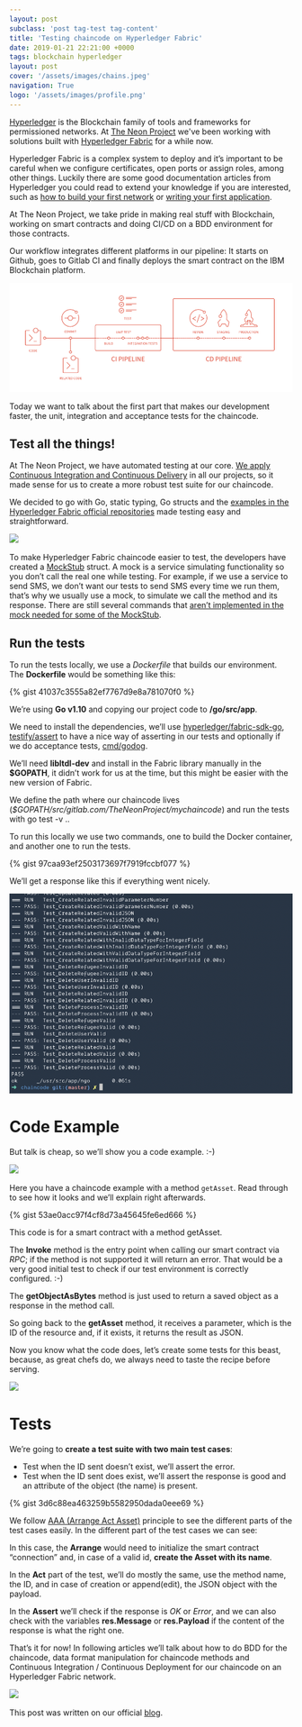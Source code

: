 ```yaml
---
layout: post
subclass: 'post tag-test tag-content'
title: 'Testing chaincode on Hyperledger Fabric'
date: 2019-01-21 22:21:00 +0000
tags: blockchain hyperledger
layout: post
cover: '/assets/images/chains.jpeg'
navigation: True
logo: '/assets/images/profile.png'
---
```


[Hyperledger](https://www.hyperledger.org/) is the Blockchain family of tools and frameworks for permissioned networks. At [The Neon Project]() we've been
working with solutions built with [Hyperledger Fabric](https://www.hyperledger.org/projects/fabric) for a while now.

Hyperledger Fabric is a complex system to deploy and it’s important to be careful when we configure certificates, open ports or assign roles, among other things. Luckily there are some good documentation articles from Hyperledger you could read to extend your knowledge if you are interested, such as [how to build your first network](https://hyperledger-fabric.readthedocs.io/en/latest/build_network.html) or [writing your first application](https://hyperledger-fabric.readthedocs.io/en/latest/write_first_app.html).

At The Neon Project, we take pride in making real stuff with Blockchain, working on smart contracts and doing CI/CD on a BDD environment for those contracts.

Our workflow integrates different platforms in our pipeline: It starts on Github, goes to Gitlab CI and finally deploys the smart contract on the IBM Blockchain platform.

![](/assets/images/gitlab_ci_pipeline.png)

Today we want to talk about the first part that makes our development faster, the unit, integration and acceptance tests for the chaincode.

## Test all the things!

At The Neon Project, we have automated testing at our core. [We apply Continuous Integration and Continuous Delivery](https://en.wikipedia.org/wiki/CI/CD) in all our projects,
so it made sense for us to create a more robust test suite for our chaincode.

We decided to go with Go, static typing, Go structs and the [examples in the Hyperledger Fabric official repositories](https://github.com/hyperledger/fabric-test) made testing easy and straightforward.

![](https://media.giphy.com/media/LFmxDLUTQH7dS/giphy.gif)

To make Hyperledger Fabric chaincode easier to test, the developers have created a [MockStub](https://godoc.org/github.com/hyperledger/fabric/core/chaincode/shim#NewMockStub) struct. A mock is a service simulating functionality so you don’t call the real one while testing. For example, if we use a service to send SMS, we don’t want our tests to send SMS every time we run them, that’s why we usually use a mock, to simulate we call the method and its response. There are still several commands that [aren’t implemented in the mock needed for some of the MockStub](https://github.com/hyperledger/fabric/blob/release-1.4/core/chaincode/shim/mockstub.go#L282-L293).

## Run the tests

To run the tests locally, we use a *Dockerfile* that builds our environment. The **Dockerfile** would be something like this:

{% gist 41037c3555a82ef7767d9e8a781070f0 %}

We’re using **Go v1.10** and copying our project code to **/go/src/app**.

We need to install the dependencies, we’ll use [hyperledger/fabric-sdk-go](https://github.com/hyperledger/fabric-sdk-go), [testify/assert](https://godoc.org/github.com/pgpst/pgpst/internal/github.com/stretchr/testify/assert) to have a nice way of asserting in our tests and optionally if we do acceptance tests, [cmd/godog](https://github.com/DATA-DOG/godog).

We’ll need **libltdl-dev** and install in the Fabric library manually in the **$GOPATH**, it didn’t work for us at the time, but this might be easier with the new version of Fabric.

We define the path where our chaincode lives (*$GOPATH/src/gitlab.com/TheNeonProject/mychaincode*) and run the tests with go test -v ..

To run this locally we use two commands, one to build the Docker container, and another one to run the tests.

{% gist 97caa93ef2503173697f7919fccbf077 %}

We’ll get a response like this if everything went nicely.

![](/assets/images/test_passing.png)

# Code Example

But talk is cheap, so we’ll show you a code example. :-)

![](https://media.giphy.com/media/r056JQBFkE8QE/giphy.gif)

Here you have a chaincode example with a method `getAsset`. Read through to see how it looks and we’ll explain right afterwards.

{% gist 53ae0acc97f4cf8d73a45645fe6ed666 %}

This code is for a smart contract with a method getAsset.

The **Invoke** method is the entry point when calling our smart contract via *RPC*; if the method is not supported it will return an error.
That would be a very good initial test to check if our test environment is correctly configured. :-)

The **getObjectAsBytes** method is just used to return a saved object as a response in the method call.

So going back to the **getAsset** method, it receives a parameter, which is the ID of the resource and, if it exists, it returns the result as JSON.

Now you know what the code does, let’s create some tests for this beast, because, as great chefs do, we always need to taste the recipe before serving.

![](https://media.giphy.com/media/l2YWuhILzuqDcexaw/giphy.gif)

# Tests

We’re going to **create a test suite with two main test cases**:

- Test when the ID sent doesn’t exist, we’ll assert the error.
- Test when the ID sent does exist, we’ll assert the response is good and an attribute of the object (the name) is present.

{% gist 3d6c88ea463259b5582950dada0eee69 %}

We follow [AAA (Arrange Act Asset)](http://wiki.c2.com/?ArrangeActAssert) principle to see the different parts of the test cases easily. In the different part of the test cases we can see:

In this case, the **Arrange** would need to initialize the smart contract “connection” and, in case of a valid id, **create the Asset with its name**.

In the **Act** part of the test, we’ll do mostly the same, use the method name, the ID, and in case of creation or append(edit), the JSON object
with the payload.

In the **Assert** we’ll check if the response is *OK* or *Error*, and we can also check with the variables **res.Message** or **res.Payload** if the content
of the response is what the right one.

That’s it for now! In following articles we’ll talk about how to do BDD for the chaincode, data format manipulation for chaincode methods and Continuous Integration / Continuous Deployment for our chaincode on an Hyperledger Fabric network.

![](https://media.giphy.com/media/ch1Z4rUWBZBnO/giphy.gif)

This post was written on our official [blog](https://medium.com/theneonproject/testing-chaincode-on-hyperledger-fabric-22b50a3c1af1).
